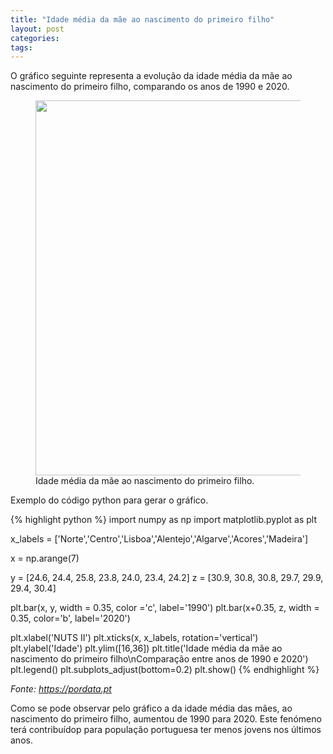 ```yaml
---
title: "Idade média da mãe ao nascimento do primeiro filho"
layout: post
categories: 
tags: 
---
```




O gráfico seguinte representa a evolução da idade média da mãe ao nascimento do primeiro filho, comparando os anos de 1990 e 2020.

<figure>
<img  src="/1P-gh-pages/assets/Figure_1.png"  width="600"/>
<figcaption>Idade média da mãe ao nascimento do primeiro filho.</figcaption>
</figure>


Exemplo do código python para gerar o gráfico.

{% highlight python %}
import numpy as np
import matplotlib.pyplot as plt

x_labels = ['Norte','Centro','Lisboa','Alentejo','Algarve','Acores','Madeira']

x = np.arange(7)

y = [24.6, 24.4, 25.8, 23.8, 24.0, 23.4, 24.2]
z = [30.9, 30.8, 30.8, 29.7, 29.9, 29.4, 30.4]

plt.bar(x, y, width = 0.35, color ='c', label='1990')
plt.bar(x+0.35, z, width = 0.35, color='b', label='2020')

plt.xlabel('NUTS II')
plt.xticks(x, x_labels, rotation='vertical')
plt.ylabel('Idade')
plt.ylim([16,36])
plt.title('Idade média da mãe ao nascimento do primeiro filho\nComparação entre anos de 1990 e 2020')
plt.legend()
plt.subplots_adjust(bottom=0.2)
plt.show()
{% endhighlight %}

*Fonte: <https://pordata.pt>*

Como se pode observar pelo gráfico a da idade média das mães, ao nascimento do primeiro filho, aumentou de 1990 para 2020. Este fenómeno terá contribuídop para população portuguesa ter menos jovens nos últimos anos.
